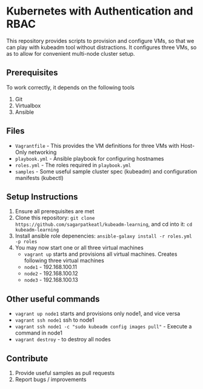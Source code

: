 # Kubernetes with Authentication and RBAC

This repository provides scripts to provision and configure VMs, so that we can
play with kubeadm tool without distractions. It configures three VMs, so as to
allow for convenient multi-node cluster setup.

## Prerequisites

To work correctly, it depends on the following tools

1. Git
1. Virtualbox
1. Ansible

## Files

- `Vagrantfile` - This provides the VM definitions for three VMs with Host-Only networking
- `playbook.yml` - Ansible playbook for configuring hostnames 
- `roles.yml` - The roles required in `playbook.yml`
- `samples` - Some useful sample cluster spec (kubeadm) and configuration manifests (kubectl)

## Setup Instructions

1. Ensure all prerequisites are met
1. Clone this repository: `git clone https://github.com/sagarpatkeatl/kubeadm-learning`, and cd into it: `cd kubeadm-learning`
1. Install ansible role depenencies: `ansible-galaxy install -r roles.yml -p roles`
1. You may now start one or all three virtual machines
   - `vagrant up` starts and provisions all virtual machines. Creates following three virtual machines
    - `node1` - 192.168.100.11
    - `node2` - 192.168.100.12
    - `node3` - 192.168.100.13

## Other useful commands

- `vagrant up node1` starts and provisions only node1, and vice versa
- `vagrant ssh node1` ssh to node1
- `vagrant ssh node1 -c "sudo kubeadm config images pull"` - Execute a command in node1
- `vagrant destroy` - to destroy all nodes

## Contribute

1. Provide useful samples as pull requests
1. Report bugs / improvements
